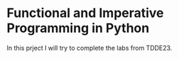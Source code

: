 # Functional and Imperative Programming in Python

In this prject I will try to complete the labs from TDDE23.
